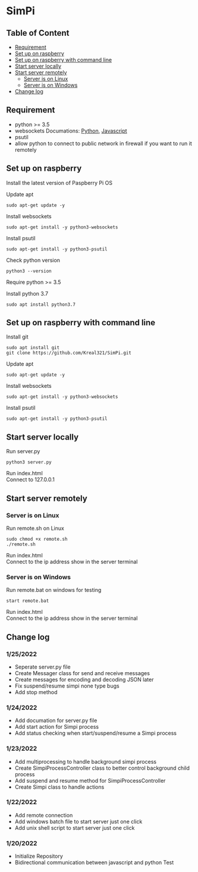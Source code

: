 # SimPi

## Table of Content
- [Requirement](#requirement)
- [Set up on raspberry](#set-up-on-raspberry)
- [Set up on raspberry with command line](#set-up-on-raspberry-with-command-line)
- [Start server locally](#start-server-locally)
- [Start server remotely](#start-server-remotely)
  * [Server is on Linux](#server-is-on-linux)
  * [Server is on Windows](#server-is-on-windows)
- [Change log](#change-log)

## Requirement
 - python >= 3.5
 - websockets  Documations: [Python](https://websockets.readthedocs.io/en/stable/index.html), [Javascript](https://javascript.info/websocket)
 - psutil  
 - allow python to connect to public network in firewall if you want to run it remotely



## Set up on raspberry
Install the latest version of Paspberry Pi OS

Update apt
```
sudo apt-get update -y
```
Install websockets
```
sudo apt-get install -y python3-websockets
```
Install psutil
```
sudo apt-get install -y python3-psutil
```

Check python version
```
python3 --version
```
Require python >= 3.5


Install python 3.7
```
sudo apt install python3.7
```

## Set up on raspberry with command line
Install git
```
sudo apt install git
git clone https://github.com/Kreal321/SimPi.git
```

Update apt
```
sudo apt-get update -y
```
Install websockets
```
sudo apt-get install -y python3-websockets
```
Install psutil
```
sudo apt-get install -y python3-psutil
```


## Start server locally
Run server.py
```
python3 server.py
```

Run index.html \
Connect to 127.0.0.1

## Start server remotely
### Server is on Linux
Run remote.sh on Linux
```
sudo chmod +x remote.sh
./remote.sh
```

Run index.html \
Connect to the ip address show in the server terminal

### Server is on Windows
Run remote.bat on windows for testing
```
start remote.bat
```

Run index.html \
Connect to the ip address show in the server terminal




## Change log
### 1/25/2022
- Seperate server.py file
- Create Messager class for send and receive messages
- Create messages for encoding and decoding JSON later
- Fix suspend/resume simpi none type bugs
- Add stop method

### 1/24/2022
- Add documation for server.py file
- Add start action for Simpi process
- Add status checking when start/suspend/resume a Simpi process

### 1/23/2022
- Add multiprocessing to handle background simpi process
- Create SimpiProcessController class to better control background child process
- Add suspend and resume method for SimpiProcessController
- Create Simpi class to handle actions

### 1/22/2022
- Add remote connection
- Add windows batch file to start server just one click
- Add unix shell script to start server just one click

### 1/20/2022
- Initialize Repository
- Bidirectional communication between javascript and python Test